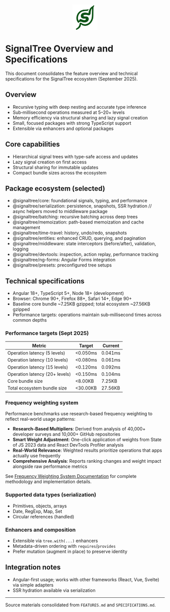 <div align="center">
  <img src="../apps/demo/public/signaltree.svg" alt="SignalTree Logo" width="80" height="80" style="background: transparent;" />
</div>

# SignalTree Overview and Specifications

This document consolidates the feature overview and technical specifications for the SignalTree ecosystem (September 2025).

## Overview

- Recursive typing with deep nesting and accurate type inference
- Sub‑millisecond operations measured at 5–20+ levels
- Memory efficiency via structural sharing and lazy signal creation
- Small, focused packages with strong TypeScript support
- Extensible via enhancers and optional packages

## Core capabilities

- Hierarchical signal trees with type-safe access and updates
- Lazy signal creation on first access
- Structural sharing for immutable updates
- Compact bundle sizes across the ecosystem

## Package ecosystem (selected)

- @signaltree/core: foundational signals, typing, and performance
- @signaltree/serialization: persistence, snapshots, SSR hydration
  // async helpers moved to middleware package
- @signaltree/batching: recursive batching across deep trees
- @signaltree/memoization: path-based memoization and cache management
- @signaltree/time-travel: history, undo/redo, snapshots
- @signaltree/entities: enhanced CRUD, querying, and pagination
- @signaltree/middleware: state interceptors (before/after), validation, logging
- @signaltree/devtools: inspection, action replay, performance tracking
- @signaltree/ng-forms: Angular Forms integration
- @signaltree/presets: preconfigured tree setups

## Technical specifications

- Angular 18+, TypeScript 5+, Node 18+ (development)
- Browser: Chrome 90+, Firefox 88+, Safari 14+, Edge 90+
- Baseline core bundle ~7.25KB gzipped; total ecosystem ~27.56KB gzipped
- Performance targets: operations maintain sub‑millisecond times across common depths

### Performance targets (Sept 2025)

| Metric                         | Target   | Current |
| ------------------------------ | -------- | ------- |
| Operation latency (5 levels)   | <0.050ms | 0.041ms |
| Operation latency (10 levels)  | <0.080ms | 0.061ms |
| Operation latency (15 levels)  | <0.120ms | 0.092ms |
| Operation latency (20+ levels) | <0.150ms | 0.104ms |
| Core bundle size               | <8.00KB  | 7.25KB  |
| Total ecosystem bundle size    | <30.00KB | 27.56KB |

### Frequency weighting system

Performance benchmarks use research-based frequency weighting to reflect real-world usage patterns:

- **Research-Based Multipliers**: Derived from analysis of 40,000+ developer surveys and 10,000+ GitHub repositories
- **Smart Weight Adjustment**: One-click application of weights from State of JS 2023 data and React DevTools Profiler analysis
- **Real-World Relevance**: Weighted results prioritize operations that apps actually use frequently
- **Comprehensive Analysis**: Reports ranking changes and weight impact alongside raw performance metrics

See [Frequency Weighting System Documentation](performance/frequency-weighting-system.md) for complete methodology and implementation details.

### Supported data types (serialization)

- Primitives, objects, arrays
- Date, RegExp, Map, Set
- Circular references (handled)

### Enhancers and composition

- Extensible via `tree.with(...)` enhancers
- Metadata-driven ordering with `requires`/`provides`
- Prefer mutation (augment in place) to preserve identity

## Integration notes

- Angular-first usage; works with other frameworks (React, Vue, Svelte) via simple adapters
- SSR hydration available via serialization

---

Source materials consolidated from `FEATURES.md` and `SPECIFICATIONS.md`.
